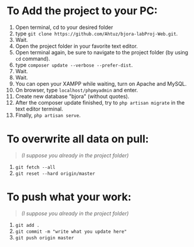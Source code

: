 # To Add the project to your PC:
1. Open terminal, cd to your desired folder
2. type `git clone https://github.com/Ahtuz/bjora-labProj-Web.git`.
3. Wait.
4. Open the project folder in your favorite text editor.
5. Open terminal again, be sure to navigate to the project folder (by using `cd` command).
6. type `composer update --verbose --prefer-dist`.
7. Wait.
8. Wait.
9. You can open your XAMPP while waiting, turn on Apache and MySQL.
10. On browser, type `localhost/phpmyadmin` and enter.
11. Create new database "bjora" (without quotes).
12. After the composer update finished, try to `php artisan migrate` in the text editor terminal.
13. Finally, `php artisan serve`.

# To overwrite all data on pull:
> *(I suppose you already in the project folder)*
1. `git fetch --all`
2. `git reset --hard origin/master`

# To push what your work:
> *(I suppose you already in the project folder)*
1. `git add .`
2. `git commit -m "write what you update here"`
3. `git push origin master`
